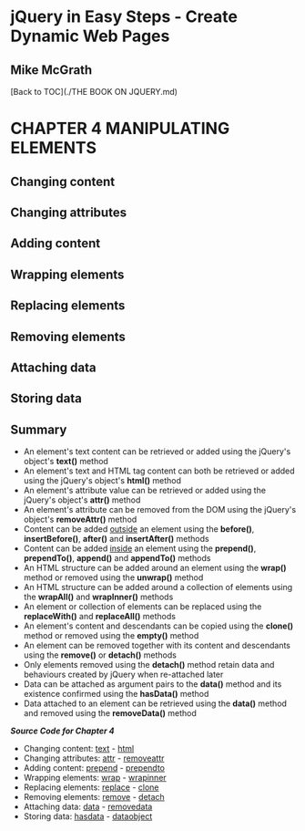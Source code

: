 # **jQuery in Easy Steps - Create Dynamic Web Pages**
## Mike McGrath

[Back to TOC](./THE BOOK ON JQUERY.md)
 
# CHAPTER 4 MANIPULATING ELEMENTS
## Changing content
## Changing attributes
## Adding content
## Wrapping elements
## Replacing elements
## Removing elements
## Attaching data
## Storing data
## Summary<br>
   * An element's text content can be retrieved or added using the jQuery's object's __text()__ method
   * An element's text and HTML tag content can both be retrieved or added using the jQuery's object's
     __html()__ method
   * An element's attribute value can be retrieved or added using the jQuery's object's __attr()__ method
   * An element's attribute can be removed from the DOM using the jQuery's object's __removeAttr()__ method
   * Content can be added <u>outside</u> an element using the __before()__, __insertBefore()__, __after()__ and
     __insertAfter()__ methods
   * Content can be added <u>inside</u> an element using the __prepend()__, __prependTo()__, __append()__ and
     __appendTo()__ methods
   * An HTML structure can be added around an element using the __wrap()__ method or removed using the __unwrap()__
     method
   * An HTML structure can be added around a collection of elements using the __wrapAll()__ and __wrapInner()__ methods
   * An element or collection of elements can be replaced using the __replaceWith()__ and __replaceAll()__ methods
   * An element's content and descendants can be copied using the __clone()__ method or removed using the
     __empty()__ method
   * An element can be removed together with its content and descendants using the __remove()__ or __detach()__ methods
   * Only elements removed using the __detach()__ method retain data and behaviours created by jQuery when re-attached
     later
   * Data can be attached as argument pairs to the __data()__ method and its existence confirmed using the __hasData()__
     method
   * Data attached to an element can be retrieved using the __data()__ method and removed using the __removeData()__ method

***Source Code for Chapter 4***
<ul>
  <li>Changing content: 
  <a href="src/text.html">text</a> - 
  <a href="src/html.html">html</a></li>
  <li>Changing attributes: 
  <a href="src/attr.html">attr</a> - 
  <a href="src/removeattr.html">removeattr</a></li>
  <li>Adding content: 
  <a href="src/prepend.html">prepend</a> - 
  <a href="src/prependto.html">prependto</a></li>
  <li>Wrapping elements: 
  <a href="src/wrap.html">wrap</a> - 
  <a href="src/wrapinner.html">wrapinner</a></li>
  <li>Replacing elements: 
  <a href="src/replace.html">replace</a> - 
  <a href="src/clone.html">clone</a></li>
  <li>Removing elements: 
  <a href="src/remove.html">remove</a> - 
  <a href="src/detach.html">detach</a></li>
  <li>Attaching data: 
  <a href="src/data.html">data</a> - 
  <a href="src/removedata.html">removedata</a></li>
  <li>Storing data: 
  <a href="src/hasdata.html">hasdata</a> - 
  <a href="src/dataobject.html">dataobject</a></li>
</ul>   

